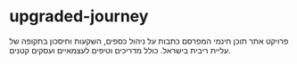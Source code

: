 # upgraded-journey
פרויקט אתר תוכן חינמי המפרסם כתבות על ניהול כספים, השקעות וחיסכון בתקופה של עליית ריבית בישראל. כולל מדריכים וטיפים לעצמאיים ועסקים קטנים.
